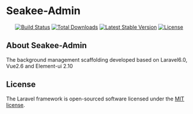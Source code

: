 
<p align="center"><h1>Seakee-Admin</h1></p>

<p align="center">
<a href="https://travis-ci.org/seakee/seakee-admin"><img src="https://travis-ci.org/seakee/seakee-admin.svg?branch=master" alt="Build Status"></a>
<a href="https://packagist.org/packages/laravel/framework"><img src="https://poser.pugx.org/laravel/framework/d/total.svg" alt="Total Downloads"></a>
<a href="https://packagist.org/packages/laravel/framework"><img src="https://poser.pugx.org/laravel/framework/v/stable.svg" alt="Latest Stable Version"></a>
<a href="https://packagist.org/packages/laravel/framework"><img src="https://poser.pugx.org/laravel/framework/license.svg" alt="License"></a>
</p>

## About Seakee-Admin

The background management scaffolding developed based on Laravel6.0, Vue2.6 and Element-ui 2.10

## License

The Laravel framework is open-sourced software licensed under the [MIT license](https://opensource.org/licenses/MIT).
